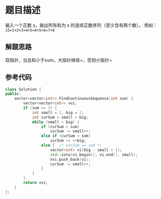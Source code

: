 # 题目描述

输入一个正数 s，输出所有和为 s 的连续正数序列（至少含有两个数）。
例如：`15=1+2+3+4+5=4+5+6=7+8`

## 解题思路

双指针，当总和小于sum，大指针继续+，否则小指针+

## 参考代码

```cpp
class Solution {
public:
    vector<vector<int>> FindContinuousSequence(int sum) {
        vector<vector<int>> vvi;
        if (sum >= 3) {
            int small = 1, big = 2;
            int curSum = small + big;
            while (small < big) {
                if (curSum > sum)
                    curSum -= small++;
                else if (curSum < sum)
                    curSum += ++big;
                else {  /* curSum == sum */
                    vector<int> vi(big - small + 1);
                    std::iota(vi.begin(), vi.end(), small);
                    vvi.push_back(vi);
                    curSum -= small++;
                }
            }
        }
        return vvi;
    }
};
```
